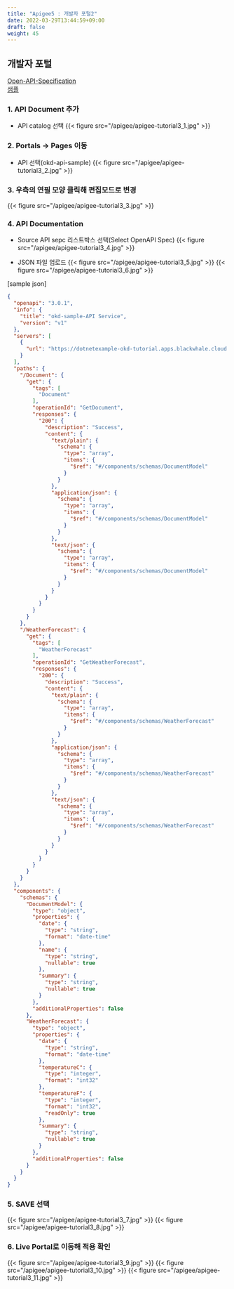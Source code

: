```yaml
---
title: "Apigee5 : 개발자 포털2"
date: 2022-03-29T13:44:59+09:00
draft: false
weight: 45
---
```


## 개발자 포털

[Open-API-Specification](https://github.com/OAI/OpenAPI-Specification/blob/main/versions/3.0.0.md)  
[샘플](https://blog.sonim1.com/217)

### 1. API Document 추가
- API catalog 선택
{{< figure src="/apigee/apigee-tutorial3_1.jpg" >}}

### 2. Portals -> Pages 이동
- API 선택(okd-api-sample)
{{< figure src="/apigee/apigee-tutorial3_2.jpg" >}}

### 3. 우측의 연필 모양 클릭해 편집모드로 변경
{{< figure src="/apigee/apigee-tutorial3_3.jpg" >}}

### 4. API Documentation
- Source API sepc 리스트박스 선택(Select OpenAPI Spec)
{{< figure src="/apigee/apigee-tutorial3_4.jpg" >}}

- JSON 파일 업로드
{{< figure src="/apigee/apigee-tutorial3_5.jpg" >}}
{{< figure src="/apigee/apigee-tutorial3_6.jpg" >}}

[sample json]
``` json
{
  "openapi": "3.0.1",
  "info": {
    "title": "okd-sample-API Service",
    "version": "v1"  
  },
  "servers": [
    {
      "url": "https://dotnetexample-okd-tutorial.apps.blackwhale.cloud.hancom.com/"
    }
  ],
  "paths": {
    "/Document": {
      "get": {
        "tags": [
          "Document"
        ],
        "operationId": "GetDocument",
        "responses": {
          "200": {
            "description": "Success",
            "content": {
              "text/plain": {
                "schema": {
                  "type": "array",
                  "items": {
                    "$ref": "#/components/schemas/DocumentModel"
                  }
                }
              },
              "application/json": {
                "schema": {
                  "type": "array",
                  "items": {
                    "$ref": "#/components/schemas/DocumentModel"
                  }
                }
              },
              "text/json": {
                "schema": {
                  "type": "array",
                  "items": {
                    "$ref": "#/components/schemas/DocumentModel"
                  }
                }
              }
            }
          }
        }
      }
    },
    "/WeatherForecast": {
      "get": {
        "tags": [
          "WeatherForecast"
        ],
        "operationId": "GetWeatherForecast",
        "responses": {
          "200": {
            "description": "Success",
            "content": {
              "text/plain": {
                "schema": {
                  "type": "array",
                  "items": {
                    "$ref": "#/components/schemas/WeatherForecast"
                  }
                }
              },
              "application/json": {
                "schema": {
                  "type": "array",
                  "items": {
                    "$ref": "#/components/schemas/WeatherForecast"
                  }
                }
              },
              "text/json": {
                "schema": {
                  "type": "array",
                  "items": {
                    "$ref": "#/components/schemas/WeatherForecast"
                  }
                }
              }
            }
          }
        }
      }
    }
  },
  "components": {
    "schemas": {
      "DocumentModel": {
        "type": "object",
        "properties": {
          "date": {
            "type": "string",
            "format": "date-time"
          },
          "name": {
            "type": "string",
            "nullable": true
          },
          "summary": {
            "type": "string",
            "nullable": true
          }
        },
        "additionalProperties": false
      },
      "WeatherForecast": {
        "type": "object",
        "properties": {
          "date": {
            "type": "string",
            "format": "date-time"
          },
          "temperatureC": {
            "type": "integer",
            "format": "int32"
          },
          "temperatureF": {
            "type": "integer",
            "format": "int32",
            "readOnly": true
          },
          "summary": {
            "type": "string",
            "nullable": true
          }
        },
        "additionalProperties": false
      }
    }
  }
}
```

### 5. SAVE 선택
{{< figure src="/apigee/apigee-tutorial3_7.jpg" >}}
{{< figure src="/apigee/apigee-tutorial3_8.jpg" >}}

### 6. Live Portal로 이동해 적용 확인
{{< figure src="/apigee/apigee-tutorial3_9.jpg" >}}
{{< figure src="/apigee/apigee-tutorial3_10.jpg" >}}
{{< figure src="/apigee/apigee-tutorial3_11.jpg" >}}
